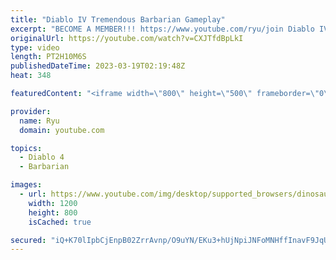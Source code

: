 ```yaml
---
title: "Diablo IV Tremendous Barbarian Gameplay"
excerpt: "BECOME A MEMBER!!! https://www.youtube.com/ryu/join Diablo IV is an upcoming action role-playing game developed and ..."
originalUrl: https://youtube.com/watch?v=CXJTfdBpLkI
type: video
length: PT2H10M6S
publishedDateTime: 2023-03-19T02:19:48Z
heat: 348

featuredContent: "<iframe width=\"800\" height=\"500\" frameborder=\"0\" src=\"https://www.youtube.com/embed/CXJTfdBpLkI\" allow=\"accelerometer; autoplay; encrypted-media; gyroscope; picture-in-picture\" allowfullscreen></iframe>"

provider:
  name: Ryu
  domain: youtube.com

topics:
  - Diablo 4
  - Barbarian

images:
  - url: https://www.youtube.com/img/desktop/supported_browsers/dinosaur.png
    width: 1200
    height: 800
    isCached: true

secured: "iQ+K70lIpbCjEnpB02ZrrAvnp/O9uYN/EKu3+hUjNpiJNFoMNHffInavF9JqU96tfpDzv0SYpMn2wc/hGn/JTyp2KDTj9Uxft+Xw3hjJv4ncBLcdmpAmrY440reNFV0dk1MLZZtzEquDpWJmbSFH9xdWTwXNt00iUese8XCFdBdX8gSdL0V/ODUOH70OexRSezZvOErEuPK3KcHg6jTA1n6JLoswJw+c+oYshtkxmHTebdisFFWXjqW+vTNjnA22kTncVwfJGVLi6qM8XIrAHDY0aiaTnotBI2XjMKmeVnvYXCwsDhRaCa1d+KM9/9rp0hG4Nbbp3fSPRye7L2mPCeV+5P1FVVGpzedvJFNvrcnRVBB/QIUyPy9WWqBwEgzXehep5zjI+EyVofCz67tE1g==;KaX1W1i+xnaEz4RnrbPISQ=="
---
```


